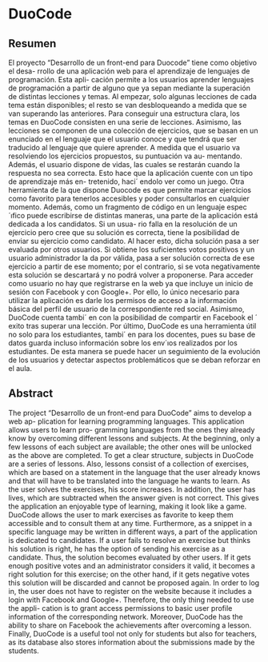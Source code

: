 # DuoCode

## Resumen

El proyecto “Desarrollo de un front-end para Duocode” tiene como objetivo el desa-
rrollo de una aplicación web para el aprendizaje de lenguajes de programación. Esta apli-
cación permite a los usuarios aprender lenguajes de programación a partir de alguno que
ya sepan mediante la superación de distintas lecciones y temas. Al empezar, solo algunas
lecciones de cada tema están disponibles; el resto se van desbloqueando a medida que se
van superando las anteriores.
Para conseguir una estructura clara, los temas en DuoCode consisten en una serie de
lecciones. Asimismo, las lecciones se componen de una colección de ejercicios, que se basan
en un enunciado en el lenguaje que el usuario conoce y que tendrá que ser traducido al
lenguaje que quiere aprender.
A medida que el usuario va resolviendo los ejercicios propuestos, su puntuación va au-
mentando. Además, el usuario dispone de vidas, las cuales se restarán cuando la respuesta
no sea correcta. Esto hace que la aplicación cuente con un tipo de aprendizaje más en-
tretenido, haci´ endolo ver como un juego. Otra herramienta de la que dispone Duocode es
que permite marcar ejercicios como favorito para tenerlos accesibles y poder consultarlos
en cualquier momento.
Además, como un fragmento de código en un lenguaje espec´ıfico puede escribirse de
distintas maneras, una parte de la aplicación está dedicada a los candidatos. Si un usua-
rio falla en la resolución de un ejercicio pero cree que su solución es correcta, tiene la
posibilidad de enviar su ejercicio como candidato. Al hacer esto, dicha solución pasa a
ser evaluada por otros usuarios. Si obtiene los suficientes votos positivos y un usuario
administrador la da por válida, pasa a ser solución correcta de ese ejercicio a partir de
ese momento; por el contrario, si se vota negativamente esta solución se descartará y no
podrá volver a proponerse.
Para acceder como usuario no hay que registrarse en la web ya que incluye un inicio
de sesión con Facebook y con Google+. Por ello, lo único necesario para utilizar la
aplicación es darle los permisos de acceso a la información básica del perfil de usuario de
la correspondiente red social. Asimismo, DuoCode cuenta tambi´ en con la posibilidad de
compartir en Facebook el ´ exito tras superar una lección.
Por último, DuoCode es una herramienta útil no solo para los estudiantes, tambi´ en para
los docentes, pues su base de datos guarda incluso información sobre los env´ıos realizados
por los estudiantes. De esta manera se puede hacer un seguimiento de la evolución de los
usuarios y detectar aspectos problemáticos que se deban reforzar en el aula.

## Abstract

The project “Desarrollo de un front-end para DuoCode” aims to develop a web ap-
plication for learning programming languages. This application allows users to learn pro-
gramming languages from the ones they already know by overcoming different lessons and
subjects. At the beginning, only a few lessons of each subject are available; the other ones
will be unlocked as the above are completed.
To get a clear structure, subjects in DuoCode are a series of lessons. Also, lessons
consist of a collection of exercises, which are based on a statement in the language that
the user already knows and that will have to be translated into the language he wants to
learn.
As the user solves the exercises, his score increases. In addition, the user has lives,
which are subtracted when the answer given is not correct. This gives the application an
enjoyable type of learning, making it look like a game. DuoCode allows the user to mark
exercises as favorite to keep them accessible and to consult them at any time.
Furthermore, as a snippet in a specific language may be written in different ways, a
part of the application is dedicated to candidates. If a user fails to resolve an exercise
but thinks his solution is right, he has the option of sending his exercise as a candidate.
Thus, the solution becomes evaluated by other users. If it gets enough positive votes and
an administrator considers it valid, it becomes a right solution for this exercise; on the
other hand, if it gets negative votes this solution will be discarded and cannot be proposed
again.
In order to log in, the user does not have to register on the website because it includes
a login with Facebook and Google+. Therefore, the only thing needed to use the appli-
cation is to grant access permissions to basic user profile information of the corresponding
network. Moreover, DuoCode has the ability to share on Facebook the achievements after
overcoming a lesson.
Finally, DuoCode is a useful tool not only for students but also for teachers, as its
database also stores information about the submissions made by the students.
